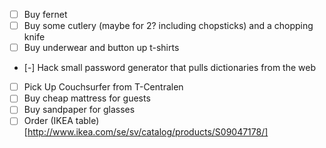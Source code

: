  - [ ] Buy fernet
 - [ ] Buy some cutlery (maybe for 2? including chopsticks) and a chopping knife
 - [ ] Buy underwear and button up t-shirts
 - [-] Hack small password generator that pulls dictionaries from the web
 - [ ] Pick Up Couchsurfer from T-Centralen
 - [ ] Buy cheap mattress for guests
 - [ ] Buy sandpaper for glasses
 - [ ] Order (IKEA table)[http://www.ikea.com/se/sv/catalog/products/S09047178/]
